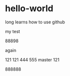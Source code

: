 # hello-world
long learns how to use github


my test


88898


again


121 121	444 555 master 121




888888
